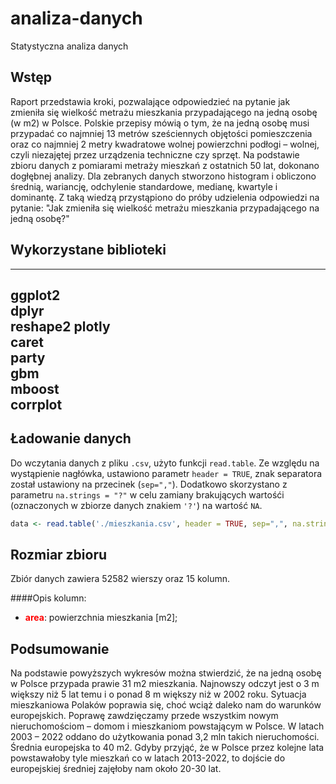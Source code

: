 # analiza-danych
Statystyczna analiza danych

## Wstęp
Raport przedstawia kroki, pozwalające odpowiedzieć na pytanie jak zmieniła się wielkość metrażu mieszkania przypadającego na jedną osobę (w m2) w Polsce. Polskie przepisy mówią o tym, że na jedną osobę musi przypadać co najmniej 13 metrów sześciennych objętości pomieszczenia oraz co najmniej 2 metry kwadratowe wolnej powierzchni podłogi – wolnej, czyli niezajętej przez urządzenia techniczne czy sprzęt.
Na podstawie zbioru danych z pomiarami metraży mieszkań z ostatnich 50 lat, dokonano dogłębnej analizy. Dla zebranych danych stworzono histogram i obliczono średnią, wariancję, odchylenie standardowe, medianę, kwartyle i dominantę. Z taką wiedzą przystąpiono do próby udzielenia odpowiedzi na pytanie: "Jak zmieniła się wielkość metrażu mieszkania przypadającego na jedną osobę?"

## Wykorzystane biblioteki

---------
ggplot2  
dplyr    
reshape2 
plotly   
caret    
party    
gbm      
mboost   
corrplot 
---------

## Ładowanie danych
Do wczytania danych z pliku `.csv`, użyto funkcji `read.table`. Ze względu na wystąpienie nagłówka, ustawiono parametr `header = TRUE`, znak separatora został ustawiony na przecinek (`sep=","`). Dodatkowo skorzystano z parametru `na.strings = "?"` w celu zamiany brakujących wartośći (oznaczonych w zbiorze danych znakiem `'?'`) na wartość `NA`.

```r
data <- read.table('./mieszkania.csv', header = TRUE, sep=",", na.strings = "?")
```

## Rozmiar zbioru
Zbiór danych zawiera 52582 wierszy oraz 15 kolumn.

####Opis kolumn:
* <span style="color:red; font-weight:bold">area</span>: powierzchnia mieszkania [m2];

## Podsumowanie
Na podstawie powyższych wykresów można stwierdzić, że na jedną osobę w Polsce przypada prawie 31 m2 mieszkania. Najnowszy odczyt jest o 3 m większy niż 5 lat temu i o ponad 8 m większy niż w 2002 roku. Sytuacja mieszkaniowa Polaków poprawia się, choć wciąż daleko nam do warunków europejskich. Poprawę zawdzięczamy przede wszystkim nowym nieruchomościom – domom i mieszkaniom powstającym w Polsce. W latach 2003 – 2022 oddano do użytkowania ponad 3,2 mln takich nieruchomości. 
Średnia europejska to 40 m2. Gdyby przyjąć, że w Polsce przez kolejne lata powstawałoby tyle mieszkań co w latach 2013-2022, to dojście do europejskiej średniej zajęłoby nam około 20-30 lat.





